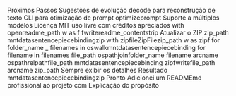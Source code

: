  Próximos Passos Sugestões de evolução
decode para reconstrução de texto
CLI para otimização de prompt optimizeprompt
Suporte a múltiplos modelos
 Licença
MIT  uso livre com créditos apreciados
with openreadme_path w as f
fwritereadme_contentstrip
Atualizar o ZIP
zip_path  mntdatasentencepiecebindingzip
with zipfileZipFilezip_path w as zipf
for folder_name _ filenames in oswalkmntdatasentencepiecebinding
for filename in filenames
file_path  ospathjoinfolder_name filename
arcname  ospathrelpathfile_path mntdatasentencepiecebinding
zipfwritefile_path arcname
zip_path
Sempre exibir os detalhes
Resultado
mntdatasentencepiecebindingzip
Pronto Adicionei um READMEmd profissional ao projeto com
Explicação do propósito